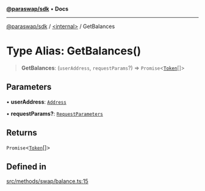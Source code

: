 [**@paraswap/sdk**](../../README.md) • **Docs**

***

[@paraswap/sdk](../../globals.md) / [\<internal\>](../README.md) / GetBalances

# Type Alias: GetBalances()

> **GetBalances**: (`userAddress`, `requestParams`?) => `Promise`\<[`Token`](../../type-aliases/Token.md)[]\>

## Parameters

• **userAddress**: [`Address`](../../type-aliases/Address.md)

• **requestParams?**: [`RequestParameters`](RequestParameters.md)

## Returns

`Promise`\<[`Token`](../../type-aliases/Token.md)[]\>

## Defined in

[src/methods/swap/balance.ts:15](https://github.com/paraswap/paraswap-sdk/blob/master/src/methods/swap/balance.ts#L15)
